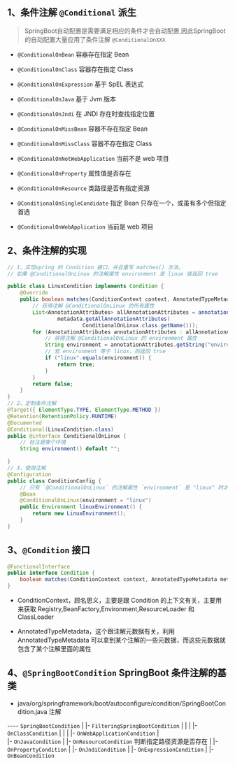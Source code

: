 ## 1、条件注解 `@Conditional` 派生

> SpringBoot自动配置是需要满足相应的条件才会自动配置,因此SpringBoot的自动配置大量应用了条件注解 `@ConditionalOnXXX`

- `@ConditionalOnBean` 容器存在指定 Bean

- `@ConditionalOnClass` 容器存在指定 Class

- `@ConditionalOnExpression` 基于 SpEL 表达式

- `@ConditionalOnJava` 基于 Jvm 版本

- `@ConditionalOnJndi` 在 JNDI 存在时查找指定位置

- `@ConditionalOnMissBean` 容器不存在指定 Bean

- `@ConditionalOnMissClass` 容器不存在指定 Class

- `@ConditionalOnNotWebApplication` 当前不是 web 项目

- `@ConditionalOnProperty` 属性值是否存在

- `@ConditionalOnResource` 类路径是否有指定资源

- `@ConditionalOnSingleCondidate` 指定 Bean 只存在一个，或虽有多个但指定首选

- `@ConditionalOnWebApplication` 当前是 web 项目

## 2、条件注解的实现

```java
// 1、实现spring 的 Condition 接口，并且重写 matches() 方法，
// 如果 @ConditionalOnLinux 的注解属性 environment 是 linux 就返回 true

public class LinuxCondition implements Condition {
	@Override
	public boolean matches(ConditionContext context, AnnotatedTypeMetadata metadata) {
		// 获得注解 @ConditionalOnLinux 的所有属性
		List<AnnotationAttributes> allAnnotationAttributes = annotationAttributesFromMultiValueMap(
				metadata.getAllAnnotationAttributes(
						ConditionalOnLinux.class.getName()));
		for (AnnotationAttributes annotationAttributes : allAnnotationAttributes) {
			// 获得注解 @ConditionalOnLinux 的 environment 属性
			String environment = annotationAttributes.getString("environment");
			// 若 environment 等于 linux，则返回 true
			if ("linux".equals(environment)) {
				return true;
			}
		}
		return false;
	}
}
// 2、定制条件注解
@Target({ ElementType.TYPE, ElementType.METHOD })
@Retention(RetentionPolicy.RUNTIME)
@Documented
@Conditional(LinuxCondition.class)
public @interface ConditionalOnLinux {
	// 标注是哪个环境
	String environment() default "";

}
// 3、使用注解
@Configuration
public class ConditionConfig {
    // 只有 `@ConditionalOnLinux` 的注解属性 `environment` 是 "linux" 时才会创建 bean
	@Bean
	@ConditionalOnLinux(environment = "linux")
	public Environment linuxEnvironment() {
		return new LinuxEnvironment();
	}
}
```

## 3、`@Condition` 接口

```java
@FunctionalInterface
public interface Condition {
	boolean matches(ConditionContext context, AnnotatedTypeMetadata metadata);
}
```

- ConditionContext，顾名思义，主要是跟 Condition 的上下文有关，主要用来获取 Registry,BeanFactory,Environment,ResourceLoader 和 ClassLoader

- AnnotatedTypeMetadata，这个跟注解元数据有关，利用 AnnotatedTypeMetadata 可以拿到某个注解的一些元数据，而这些元数据就包含了某个注解里面的属性

## 4、`@SpringBootCondition` SpringBoot 条件注解的基类

- java/org/springframework/boot/autoconfigure/condition/SpringBootCondition.java 注解

---- `SpringBootCondition`
  |
  |- `FilteringSpringBootCondition`
  |  |
  |  |- `OnClassCondition`
  |  |
  |  |- `OnWebApplicationCondition`
  |   
  |- `OnJavaCondition`
  |
  |- `OnResourceCondition` 判断指定路径资源是否存在
  |
  |- `OnPropertyCondition`
  |
  |- `OnJndiCondition`
  |
  |- `OnExpressionCondition`
  |
  |- `OnBeanCondition`


